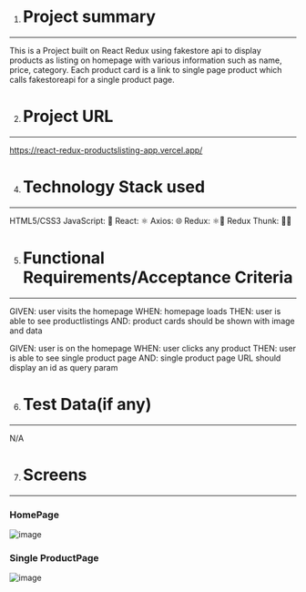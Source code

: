 1. # Project summary
----------------

This is a Project built on React Redux using fakestore api to display products as listing on homepage with various information such as name, price, category. Each product card is a link to single page product which calls fakestoreapi for a single product page.

2. # Project URL
----------------

https://react-redux-productslisting-app.vercel.app/

4. # Technology Stack used
-----------------
HTML5/CSS3
JavaScript: 📜 
React: ⚛️
Axios: 🌐 
Redux: ⚛️🧩
Redux Thunk: 🧩✨

5. # Functional Requirements/Acceptance Criteria
-----------------
GIVEN: user visits the homepage
WHEN: homepage loads
THEN: user is able to see productlistings
AND: product cards should be shown with image and data

GIVEN: user is on the homepage
WHEN: user clicks any product
THEN: user is able to see single product page
AND: single product page URL should display an id as query param


6. # Test Data(if any)
-----------------

N/A

7. # Screens
------------------
### HomePage
![image](https://github.com/seyedhaiderraza/react-redux-productslisting-app/assets/129282622/b5941517-78e2-4ccb-80c8-bbac69a344e3)

### Single ProductPage

![image](https://github.com/seyedhaiderraza/react-redux-productslisting-app/assets/129282622/db7ee932-58bb-4504-aa7f-afc2e768d927)












